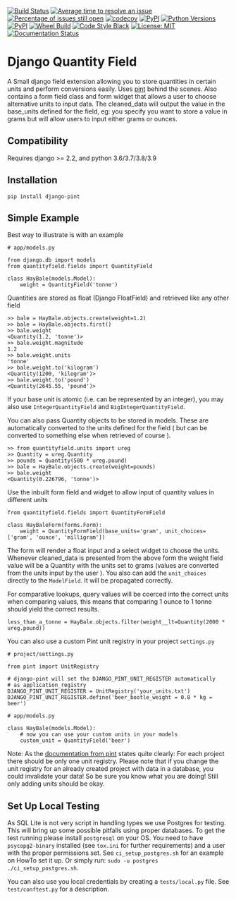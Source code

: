 
[![Build Status](https://api.travis-ci.com/CarliJoy/django-pint.svg?branch=master)](https://travis-ci.com/github/CarliJoy/django-pint)
[![Average time to resolve an issue](http://isitmaintained.com/badge/resolution/CarliJoy/django-pint.svg)](http://isitmaintained.com/project/CarliJoy/django-pint)
[![Percentage of issues still open](http://isitmaintained.com/badge/open/CarliJoy/django-pint.svg)](http://isitmaintained.com/project/CarliJoy/django-pint)
[![codecov](https://codecov.io/gh/CarliJoy/django-pint/branch/master/graph/badge.svg?token=I3M4CLILXE)](https://codecov.io/gh/CarliJoy/django-pint)
[![PyPI](https://img.shields.io/pypi/dm/django-pint.svg?maxAge=2592000?style=plastic)](https://pypi.org/project/django-pint/)
[![Python Versions](https://img.shields.io/pypi/pyversions/django-pint.svg)](https://pypi.org/project/django-pint/)
[![PyPI](https://img.shields.io/pypi/v/django-ping.svg?maxAge=2592000?style=plastic)](https://pypi.org/project/django-pint/)
[![Wheel Build](https://img.shields.io/pypi/wheel/django-pint.svg)](https://pypi.org/project/django-pint/)
[![Code Style Black](https://img.shields.io/badge/code%20style-black-000000.svg)](https://github.com/psf/black)
[![License: MIT](https://img.shields.io/badge/License-MIT-yellow.svg)](https://opensource.org/licenses/MIT)
[![Documentation Status](https://readthedocs.org/projects/django-pint/badge/?version=latest)](https://django-pint.readthedocs.io/en/latest/?badge=latest)

# Django Quantity Field


A Small django field extension allowing you to store quantities in certain units and perform conversions easily. Uses [pint](https://github.com/hgrecco/pint) behind the scenes. Also contains a form field class and form widget that allows a user to choose alternative units to input data. The cleaned_data will output the value in the base_units defined for the field, eg: you specify you want to store a value in grams but will allow users to input either grams or ounces.

## Compatibility


Requires django >= 2.2, and python 3.6/3.7/3.8/3.9

## Installation


    pip install django-pint


## Simple Example

Best way to illustrate is with an example

    # app/models.py

    from django.db import models
    from quantityfield.fields import QuantityField

    class HayBale(models.Model):
	    weight = QuantityField('tonne')

Quantities are stored as float (Django FloatField) and retrieved like any other field

    >> bale = HayBale.objects.create(weight=1.2)
    >> bale = HayBale.objects.first()
	>> bale.weight
	<Quantity(1.2, 'tonne')>
	>> bale.weight.magnitude
	1.2
	>> bale.weight.units
	'tonne'
	>> bale.weight.to('kilogram')
	<Quantity(1200, 'kilogram')>
	>> bale.weight.to('pound')
	<Quantity(2645.55, 'pound')>

If your base unit is atomic (i.e. can be represented by an integer), you may also use `IntegerQuantityField` and `BigIntegerQuantityField`.

You can also pass Quantity objects to be stored in models. These are automatically converted to the units defined for the field ( but can be converted to something else when retrieved of course ).

    >> from quantityfield.units import ureg
    >> Quantity = ureg.Quantity
    >> pounds = Quantity(500 * ureg.pound)
    >> bale = HayBale.objects.create(weight=pounds)
    >> bale.weight
    <Quantity(0.226796, 'tonne')>

Use the inbuilt form field and widget to allow input of quantity values in different units

    from quantityfield.fields import QuantityFormField

    class HayBaleForm(forms.Form):
        weight = QuantityFormField(base_units='gram', unit_choices=['gram', 'ounce', 'milligram'])

The form will render a float input and a select widget to choose the units.
Whenever cleaned_data is presented from the above form the weight field value will be a
Quantity with the units set to grams (values are converted from the units input by the user ).
You also can add the `unit_choices` directly to the `ModelField`. It will be propagated
correctly.

For comparative lookups, query values will be coerced into the correct units when comparing values,
this means that comparing 1 ounce to 1 tonne should yield the correct results.

    less_than_a_tonne = HayBale.objects.filter(weight__lt=Quantity(2000 * ureg.pound))

You can also use a custom Pint unit registry in your project `settings.py`

    # project/settings.py

    from pint import UnitRegistry

    # django-pint will set the DJANGO_PINT_UNIT_REGISTER automatically
    # as application_registry
    DJANGO_PINT_UNIT_REGISTER = UnitRegistry('your_units.txt')
    DJANGO_PINT_UNIT_REGISTER.define('beer_bootle_weight = 0.8 * kg = beer')

    # app/models.py

    class HayBale(models.Model):
        # now you can use your custom units in your models
        custom_unit = QuantityField('beer')

Note: As the [documentation from pint](https://pint.readthedocs.io/en/latest/tutorial.html#using-pint-in-your-projects)
states quite clearly: For each project there should be only one unit registry.
Please note that if you change the unit registry for an already created project with
data in a database, you could invalidate your data! So be sure you know what you are
doing!
Still only adding units should be okay.

## Set Up Local Testing
As SQL Lite is not very script in handling types we use Postgres for testing.
This will bring up some possible pitfalls using proper databases.
To get the test running please install `postgresql` on your OS.
You need to have `psycopg2-binary` installed (see `tox.ini` for further requirements)
and a user with the proper permissions set. See `ci_setup_postgres.sh`
for an example on HowTo set it up. Or simply run:
`sudo -u postgres ./ci_setup_postgres.sh`.

You can also use you local credentials by creating a `tests/local.py` file.
See `test/conftest.py` for a description.

